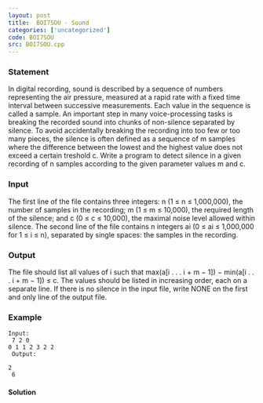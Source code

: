```yaml
---
layout: post
title:  BOI7SOU - Sound
categories: ['uncategorized']
code: BOI7SOU
src: BOI7SOU.cpp
---
```


### **Statement**

In digital recording, sound is described by a sequence of numbers representing
the air pressure, measured at a rapid rate with a fixed time interval between
successive measurements. Each value in the sequence is called a sample. An
important step in many voice-processing tasks is breaking the recorded sound
into chunks of non-silence separated by silence. To avoid accidentally
breaking the recording into too few or too many pieces, the silence is often
defined as a sequence of m samples where the difference between the lowest and
the highest value does not exceed a certain treshold c. Write a program to
detect silence in a given recording of n samples according to the given
parameter values m and c.

### Input

The first line of the file contains three integers: n (1 ≤ n ≤ 1,000,000), the
number of samples in the recording; m (1 ≤ m ≤ 10,000), the required length of
the silence; and c (0 ≤ c ≤ 10,000), the maximal noise level allowed within
silence. The second line of the file contains n integers ai (0 ≤ ai ≤
1,000,000 for 1 ≤ i ≤ n), separated by single spaces: the samples in the
recording.

### Output

The file should list all values of i such that max(a[i . . . i + m − 1]) −
min(a[i . . . i + m − 1]) ≤ c. The values should be listed in increasing
order, each on a separate line. If there is no silence in the input file,
write NONE on the first and only line of the output file.

### Example

    
    
    Input:  
     7 2 0  
    0 1 1 2 3 2 2  
     Output:
    2  
     6



#### **Solution**



